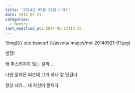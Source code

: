 ```yaml
---
title: "2014년 05월 21일 이야기"
date: 2014-05-21
categories:
  - Memory
last_modified_at: 2014-05-21T13:15
---
```


![img]({{ site.baseurl }}/assets/images/md-20140521-01.jpg)


젠장! 

왜 추스려지지 않는 걸까... 

나만 잘하믄 되는데 그거 하나 잘 안된다 

항상 내가... 내 자신이 문제다.